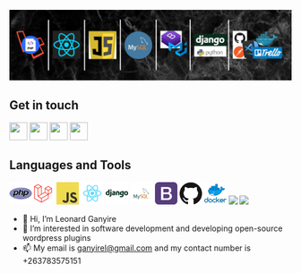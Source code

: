 ![banner](banner.png)

## Get in touch
[<img height="32" width="32" src="https://unpkg.com/simple-icons@v4/icons/twitter.svg" />](https://twitter.com/NGanyire) 
[<img height="32" width="32" src="https://unpkg.com/simple-icons@v4/icons/linkedin.svg" />](https://www.linkedin.com/in/ganyire-lenny/) 
[<img height="32" width="32" src="https://unpkg.com/simple-icons@v4/icons/facebook.svg" />](https://www.facebook.com/nyasha.ganyire/) 
[<img height="32" width="32" src="https://unpkg.com/simple-icons@v4/icons/gmail.svg" />](mailto:ganyirel@gmail.com) 

## Languages and Tools
<img src="https://raw.githubusercontent.com/github/explore/56a826d05cf762b2b50ecbe7d492a839b04f3fbf/topics/php/php.png" alt="drawing" width="40"/><img src="https://raw.githubusercontent.com/github/explore/56a826d05cf762b2b50ecbe7d492a839b04f3fbf/topics/laravel/laravel.png" alt="drawing" width="40"/>
<img src="https://raw.githubusercontent.com/github/explore/56a826d05cf762b2b50ecbe7d492a839b04f3fbf/topics/javascript/javascript.png" alt="drawing" width="40"/>
<img src="https://raw.githubusercontent.com/github/explore/56a826d05cf762b2b50ecbe7d492a839b04f3fbf/topics/react/react.png" alt="drawing" width="40"/>
<img src="https://raw.githubusercontent.com/github/explore/56a826d05cf762b2b50ecbe7d492a839b04f3fbf/topics/django/django.png" alt="drawing" width="40"/>
<img src="https://raw.githubusercontent.com/github/explore/56a826d05cf762b2b50ecbe7d492a839b04f3fbf/topics/mysql/mysql.png" alt="drawing" width="40"/>
<img src="https://raw.githubusercontent.com/github/explore/56a826d05cf762b2b50ecbe7d492a839b04f3fbf/topics/bootstrap/bootstrap.png" alt="drawing" width="40"/>
<img src="https://raw.githubusercontent.com/github/explore/56a826d05cf762b2b50ecbe7d492a839b04f3fbf/topics/github/github.png" alt="drawing" width="40"/>
<img src="https://raw.githubusercontent.com/github/explore/56a826d05cf762b2b50ecbe7d492a839b04f3fbf/topics/docker/docker.png" alt="drawing" width="40"/>
<img width="40" src="https://unpkg.com/simple-icons@v4/icons/trello.svg" />
<img width="40" src="https://unpkg.com/simple-icons@v4/icons/postman.svg" />
- 👋 Hi, I’m Leonard Ganyire
- 👀 I’m interested in software development and developing open-source wordpress plugins
- 📫 My email is ganyirel@gmail.com and my contact number is +263783575151

<!---
ganyire/ganyire is a ✨ special ✨ repository because its `README.md` (this file) appears on your GitHub profile.
You can click the Preview link to take a look at your changes.
--->
